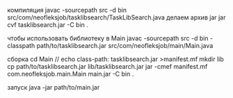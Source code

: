 компиляция 
javac -sourcepath src -d bin src/com/neofleksjob/tasklibsearch/TaskLibSearch.java
делаем архив jar
jar cvf tasklibsearch.jar -C bin .

чтобы использовать библиотеку в Main
javac -sourcepath src -d bin -classpath path/to/tasklibsearch.jar src/com/neofleksjob/main/Main.java


сборка
cd Main // 
echo class-path: tasklibsearch.jar >manifest.mf
mkdir lib
cp path/to/tasklibsearch.jar lib/tasklibsearch.jar
jar -cmef manifest.mf com.neofleksjob.main.Main  main.jar  -C bin .

запуск
java -jar path/to/main.jar
